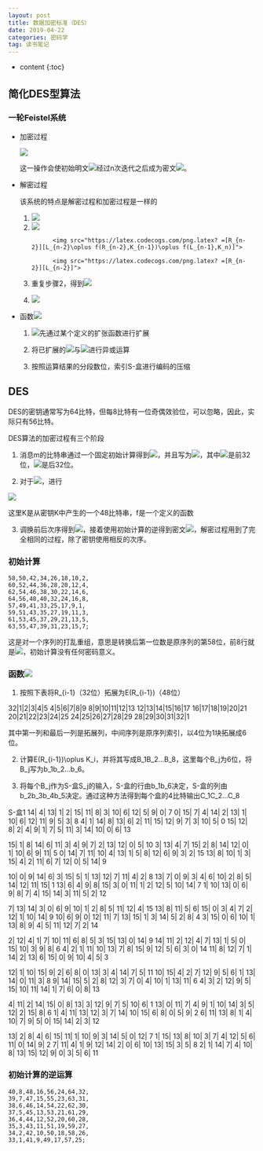 ```yaml
---
layout: post
title: 数据加密标准（DES）
date: 2019-04-22
categories: 密码学
tag: 读书笔记
---
```


* content
{:toc}

## 简化DES型算法

### 一轮Feistel系统

- 加密过程

  <img src="https://latex.codecogs.com/png.latex? L_{i}=R_{i-1}和R_i=L_{i-1}\oplus f(R_{i-1},K_i)">

  这一操作会使初始明文<img src="https://latex.codecogs.com/png.latex? L_0R_0">经过n次迭代之后成为密文<img src="https://latex.codecogs.com/png.latex? L_nR_n">。

- 解密过程

  该系统的特点是解密过程和加密过程是一样的

  1. <img src="https://latex.codecogs.com/png.latex? L_nR_n\rightarrow R_nL_n">

  2. <img src="https://latex.codecogs.com/png.latex? [R_n][L_n]=[L_{n-1}][R_{n-1}\oplus f(L_{n-1},K_n)]">

               <img src="https://latex.codecogs.com/png.latex? =[R_{n-2}][L_{n-2}\oplus f(R_{n-2},K_{n-1})\oplus f(L_{n-1},K_n)]">

               <img src="https://latex.codecogs.com/png.latex? =[R_{n-2}][L_{n-2}]">

  3. 重复步骤2，得到<img src="https://latex.codecogs.com/png.latex? R_0L_0">

  4. <img src="https://latex.codecogs.com/png.latex? R_0L_0\rightarrow L_0R_0">
  
- 函数<img src="https://latex.codecogs.com/png.latex? f(R_{i-1},K_i)">

  1. <img src="https://latex.codecogs.com/png.latex? R_{i-1}">先通过某个定义的扩张函数进行扩展

  2. 将已扩展的<img src="https://latex.codecogs.com/png.latex? R_{i-1}">与<img src="https://latex.codecogs.com/png.latex? K_i">进行异或运算

  3. 按照运算结果的分段数位，索引S-盒进行编码的压缩

## DES

DES的密钥通常写为64比特，但每8比特有一位奇偶效验位，可以忽略，因此，实际只有56比特。

DES算法的加密过程有三个阶段

1. 消息m的比特串通过一个固定初始计算得到<img src="https://latex.codecogs.com/png.latex? m_0=IP(m)">，并且写为<img src="https://latex.codecogs.com/png.latex? m_0=L_0R_0">，其中<img src="https://latex.codecogs.com/png.latex? L_0">是前32位，<img src="https://latex.codecogs.com/png.latex? R_0">是后32位。

2. 对于<img src="https://latex.codecogs.com/png.latex? 1\leqslant i\leqslant 16">，进行

  <img src="https://latex.codecogs.com/png.latex? L_{i}=R_{i-1}和R_i=L_{i-1}\oplus f(R_{i-1},K_i)">

  这里K是从密钥K中产生的一个48比特串，f是一个定义的函数

3. 调换前后次序得到<img src="https://latex.codecogs.com/png.latex? R_{16}L_{16}">，接着使用初始计算的逆得到密文<img src="https://latex.codecogs.com/png.latex? c=IP^{-1}(R_{16}L_{16})">，解密过程用到了完全相同的过程，除了密钥使用相反的次序。

### 初始计算

```
58,50,42,34,26,18,10,2,
60,52,44,36,28,20,12,4,
62,54,46,38,30,22,14,6,
64,56,48,40,32,24,16,8,
57,49,41,33,25,17,9,1,
59,51,43,35,27,19,11,3,
61,53,45,37,29,21,13,5,
63,55,47,39,31,23,15,7;
```

这是对一个序列的打乱重组，意思是转换后第一位数是原序列的第58位，前8行就是<img src="https://latex.codecogs.com/png.latex? L_0">，初始计算没有任何密码意义。

### 函数<img src="https://latex.codecogs.com/png.latex? f(R_{i-1},K_i)">

1. 按照下表将R_{i-1}（32位）拓展为E(R_{i-1})（48位）

  32|1|2|3|4|5
  4|5|6|7|8|9
  8|9|10|11|12|13
  12|13|14|15|16|17
  16|17|18|19|20|21
  20|21|22|23|24|25
  24|25|26|27|28|29
  28|29|30|31|32|1

  其中第一列和最后一列是拓展列，中间序列是原序列索引，以4位为1块拓展成6位。

2. 计算E(R_{i-1})\oplus K_i，并将其写成B_1B_2...B_8，这里每个B_j为6位，将B_j写为b_1b_2...b_6。

3. 将每个B_j作为S-盒S_j的输入，S-盒的行由b_1b_6决定，S-盒的列由b_2b_3b_4b_5决定。通过这种方法得到每个盒的4比特输出C_1C_2...C_8

S-盒1
14| 4| 13| 1| 2| 15| 11| 8| 3| 10| 6| 12| 5| 9| 0| 7
0| 15| 7| 4| 14| 2| 13| 1| 10| 6| 12| 11| 9| 5| 3| 8
4| 1| 14| 8| 13| 6| 2| 11| 15| 12| 9| 7| 3| 10| 5| 0
15| 12| 8| 2| 4| 9| 1| 7| 5| 11| 3| 14| 10| 0| 6| 13 

15| 1| 8| 14| 6| 11| 3| 4| 9| 7| 2| 13| 12| 0| 5| 10
3| 13| 4| 7| 15| 2| 8| 14| 12| 0| 1| 10| 6| 9| 11| 5
0| 14| 7| 11| 10| 4| 13| 1| 5| 8| 12| 6| 9| 3| 2| 15
13| 8| 10| 1| 3| 15| 4| 2| 11| 6| 7| 12| 0| 5| 14| 9

10| 0| 9| 14| 6| 3| 15| 5| 1| 13| 12| 7| 11| 4| 2| 8
13| 7| 0| 9| 3| 4| 6| 10| 2| 8| 5| 14| 12| 11| 15| 1
13| 6| 4| 9| 8| 15| 3| 0| 11| 1| 2| 12| 5| 10| 14| 7
1| 10| 13| 0| 6| 9| 8| 7| 4| 15| 14| 3| 11| 5| 2| 12

7| 13| 14| 3| 0| 6| 9| 10| 1| 2| 8| 5| 11| 12| 4| 15
13| 8| 11| 5| 6| 15| 0| 3| 4| 7| 2| 12| 1| 10| 14| 9
10| 6| 9| 0| 12| 11| 7| 13| 15| 1| 3| 14| 5| 2| 8| 4
3| 15| 0| 6| 10| 1| 13| 8| 9| 4| 5| 11| 12| 7| 2| 14

2| 12| 4| 1| 7| 10| 11| 6| 8| 5| 3| 15| 13| 0| 14| 9
14| 11| 2| 12| 4| 7| 13| 1| 5| 0| 15| 10| 3| 9| 8| 6
4| 2| 1| 11| 10| 13| 7| 8| 15| 9| 12| 5| 6| 3| 0| 14
11| 8| 12| 7| 1| 14| 2| 13| 6| 15| 0| 9| 10| 4| 5| 3

12| 1| 10| 15| 9| 2| 6| 8| 0| 13| 3| 4| 14| 7| 5| 11
10| 15| 4| 2| 7| 12| 9| 5| 6| 1| 13| 14| 0| 11| 3| 8
9| 14| 15| 5| 2| 8| 12| 3| 7| 0| 4| 10| 1| 13| 11| 6
4| 3| 2| 12| 9| 5| 15| 10| 11| 14| 1| 7| 6| 0| 8| 13

4| 11| 2| 14| 15| 0| 8| 13| 3| 12| 9| 7| 5| 10| 6| 1
13| 0| 11| 7| 4| 9| 1| 10| 14| 3| 5| 12| 2| 15| 8| 6
1| 4| 11| 13| 12| 3| 7| 14| 10| 15| 6| 8| 0| 5| 9| 2
6| 11| 13| 8| 1| 4| 10| 7| 9| 5| 0| 15| 14| 2| 3| 12

13| 2| 8| 4| 6| 15| 11| 1| 10| 9| 3| 14| 5| 0| 12| 7
1| 15| 13| 8| 10| 3| 7| 4| 12| 5| 6| 11| 0| 14| 9| 2
7| 11| 4| 1| 9| 12| 14| 2| 0| 6| 10| 13| 15| 3| 5| 8
2| 1| 14| 7| 4| 10| 8| 13| 15| 12| 9| 0| 3| 5| 6| 11


### 初始计算的逆运算

```
40,8,48,16,56,24,64,32,
39,7,47,15,55,23,63,31,
38,6,46,14,54,22,62,30,
37,5,45,13,53,21,61,29,
36,4,44,12,52,20,60,28,
35,3,43,11,51,19,59,27,
34,2,42,10,50,18,58,26,
33,1,41,9,49,17,57,25;
```